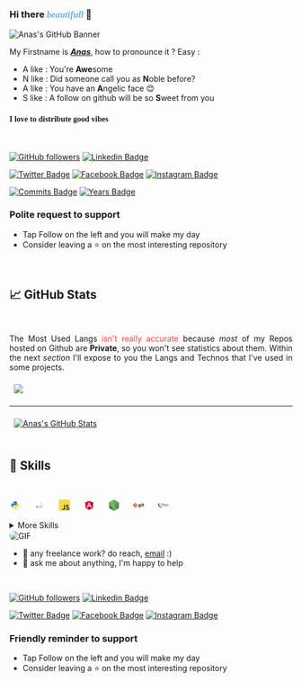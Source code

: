 ### Hi there  <span style="color:rgba(101, 175, 240,1);font-family:Monaco;">*beautifull*</span> 👋


<img src="./GithubGif.gif" alt="Anas's GitHub Banner" width="1280" heigth="auto"/>

My Firstname is <b><u>*Anas*</u></b>, how to pronounce it ? Easy :
* A like : You're **Awe**some
* N like : Did someone call you as **N**oble before?
* A like : You have an **A**ngelic face 😊
* S like : A follow on github will be so **S**weet from you

#### <span style="font-family:Brush Script MT">I love to distribute good vibes</span>


<br>

[![GitHub followers](https://img.shields.io/github/followers/AnasCharfi?label=Follow&style=social)](https://github.com/AnasCharfi/?tab=follow) [![Linkedin Badge](https://img.shields.io/badge/-Anas%20Charfi-blue?style=social&logo=Linkedin&logoColor=blue&link=https://www.linkedin.com/in/anas-charfi/)](https://www.linkedin.com/in/anas-charfi/)

[![Twitter Badge](http://img.shields.io/badge/-@CharfiAnas-1ca0f1?style=social&logo=twitter&logoColor=blue&link=https://twitter.com/CharfiAnas)](https://twitter.com/CharfiAnas) [![Facebook Badge](http://img.shields.io/badge/-Anas%20ChaRfi-1ca0f1?style=social&logo=facebook&logoColor=blue&link=https://www.facebook.com/The.Hakerz.Zinger)](https://twitter.com/CharfiAnas) [![Instagram Badge](https://img.shields.io/badge/-anascharfi-blue?style=social&logo=Instagram&link=https://www.instagram.com/anascharfi/)](https://www.instagram.com/anascharfi/)

[![Commits Badge](https://badges.pufler.dev/commits/monthly/AnasCharfi)](https://anascharfi.github.io)
[![Years Badge](https://badges.pufler.dev/years/AnasCharfi)](https://badges.pufler.dev)

### Polite request to support
* Tap Follow on the left and you will make my day
* Consider leaving a :star: on the most interesting repository
<br>

## &#x1f4c8; GitHub Stats

<br>

<p style="text-align: justify;text-justify: inter-word;">The Most Used Langs <span style="color:rgba(255,60,60,1)">isn't really accurate</span> because <i>most</i> of my Repos hosted on Github are <b>Private</b>, so you won't see statistics about them. Within the next <i>section</i> I'll expose to you the Langs and Technos that I've used in some projects.</p>

<a href="https://github.com/braydoncoyer">
  <img align="center" style="margin:0.5rem" src="https://github-readme-stats.vercel.app/api/top-langs/?username=AnasCharfi&title_color=ffffff&text_color=c9cacc&icon_color=4AB197&bg_color=1A2B34" />
</a>
<br>
<hr>
<a href="https://github.com/braydoncoyer">
  <img align="center" style="margin:0.5rem" src="https://github-readme-stats.vercel.app/api?username=AnasCharfi&show_icons=true&line_height=27&count_private=true&title_color=ffffff&text_color=c9cacc&icon_color=4AB097&bg_color=1A2B34" alt="Anas's GitHub Stats" />
</a>

<br>
<br>

## 💼 Skills

<br>

<code style="margin-right:20px"><img height="20" src="https://raw.githubusercontent.com/github/explore/80688e429a7d4ef2fca1e82350fe8e3517d3494d/topics/python/python.png" ></code>
<code style="margin-right:20px"><img height="20" src="https://raw.githubusercontent.com/github/explore/80688e429a7d4ef2fca1e82350fe8e3517d3494d/topics/mysql/mysql.png"></code>
<code style="margin-right:20px"><img height="20" src="https://raw.githubusercontent.com/github/explore/80688e429a7d4ef2fca1e82350fe8e3517d3494d/topics/javascript/javascript.png"></code>
<code style="margin-right:20px"><img height="20" src="https://raw.githubusercontent.com/github/explore/80688e429a7d4ef2fca1e82350fe8e3517d3494d/topics/angular/angular.png"></code>
<code style="margin-right:20px"><img height="20" src="https://raw.githubusercontent.com/github/explore/80688e429a7d4ef2fca1e82350fe8e3517d3494d/topics/nodejs/nodejs.png"></code>
<code style="margin-right:20px"><img height="20" src="https://raw.githubusercontent.com/github/explore/80688e429a7d4ef2fca1e82350fe8e3517d3494d/topics/git/git.png"></code>
<code style="margin-right:20px"><img height="20" src="https://raw.githubusercontent.com/github/explore/80688e429a7d4ef2fca1e82350fe8e3517d3494d/topics/flask/flask.png"></code>
<br>

<details>
<summary>More Skills</summary>

<br>

![](https://img.shields.io/badge/Tools-Linux-informational?style=flat&logo=Linux&logoColor=white&color=e6535f)

<br>

![](https://img.shields.io/badge/Style-CSS-informational?style=flat&logo=css3&logoColor=white&color=e6a153)
![](https://img.shields.io/badge/Style-Bootstrap-informational?style=flat&logo=Bootstrap&logoColor=white&color=e6a153)
![](https://img.shields.io/badge/Style-Sass-informational?style=flat&logo=Sass&logoColor=white&color=e6a153)


<br>

![](https://img.shields.io/badge/Tools-NumPy-informational?style=flat&logo=numpy&logoColor=white&color=4AB197)
![](https://img.shields.io/badge/Tools-Pandas-informational?style=flat&logo=pandas&logoColor=white&color=4AB197)
![](https://img.shields.io/badge/Tools-Actions-informational?style=flat&logo=github-actions&logoColor=white&color=4AB197)
![](https://img.shields.io/badge/Tools-NPM-informational?style=flat&logo=npm&logoColor=white&color=4AB197)
![](https://img.shields.io/badge/Tools-Postman-informational?style=flat&logo=Postman&logoColor=white&color=4AB197)
![](https://img.shields.io/badge/Tools-Photoshop-informational?style=flat&logo=Adobe-Photoshop&logoColor=white&color=4AB197)
![](https://img.shields.io/badge/Tools-Illustrator-informational?style=flat&logo=Adobe-Illustrator&logoColor=white&color=4AB197)
![](https://img.shields.io/badge/Tools-AdobeXD-informational?style=flat&logo=Adobe-XD&logoColor=white&color=4AB197)
![](https://img.shields.io/badge/Tools-GitHub-informational?style=flat&logo=GitHub&logoColor=white&color=4AB197)
![](https://img.shields.io/badge/Tools-GitLab-informational?style=flat&logo=GitLab&logoColor=white&color=4AB197)





</details>


<img align="center" alt="GIF" src="https://github.com/abhisheknaiidu/abhisheknaiidu/blob/master/code.gif?raw=true" style="border-radius:10px;" width="500" height="320" />
<br>
  
- 💼 any freelance work? do reach, [email](mailto:charfianas1@gmail.com) :)
- 💬 ask me about anything, I'm happy to help

<br>


[![GitHub followers](https://img.shields.io/github/followers/AnasCharfi?label=Follow&style=social)](https://github.com/AnasCharfi/?tab=follow) [![Linkedin Badge](https://img.shields.io/badge/-Anas%20Charfi-blue?style=social&logo=Linkedin&logoColor=blue&link=https://www.linkedin.com/in/anas-charfi/)](https://www.linkedin.com/in/anas-charfi/)

[![Twitter Badge](http://img.shields.io/badge/-@CharfiAnas-1ca0f1?style=social&logo=twitter&logoColor=blue&link=https://twitter.com/CharfiAnas)](https://twitter.com/CharfiAnas) [![Facebook Badge](http://img.shields.io/badge/-Anas%20ChaRfi-1ca0f1?style=social&logo=facebook&logoColor=blue&link=https://www.facebook.com/The.Hakerz.Zinger)](https://twitter.com/CharfiAnas) [![Instagram Badge](https://img.shields.io/badge/-anascharfi-blue?style=social&logo=Instagram&link=https://www.instagram.com/anascharfi/)](https://www.instagram.com/anascharfi/)

### Friendly reminder to support
* Tap Follow on the left and you will make my day
* Consider leaving a :star: on the most interesting repository
<br>


<!--
**AnasCharfi/AnasCharfi** is a ✨ _special_ ✨ repository because its `README.md` (this file) appears on your GitHub profile.

Here are some ideas to get you started:

- 🔭 I’m currently working on ...
- 🌱 I’m currently learning ...
- 👯 I’m looking to collaborate on ...
- 🤔 I’m looking for help with ...
- 💬 Ask me about ...
- 📫 How to reach me: ...
- 😄 Pronouns: ...
- ⚡ Fun fact: ...
-->
<!--
if you like what i do, maybe consider buying me a coffee/tea 🥺👉👈
<a href="https://www.buymeacoffee.com/anascharfi" target="_blank"><img src="https://cdn.buymeacoffee.com/buttons/v2/default-red.png" alt="Buy Me A Coffee" width="150" ></a>
-->